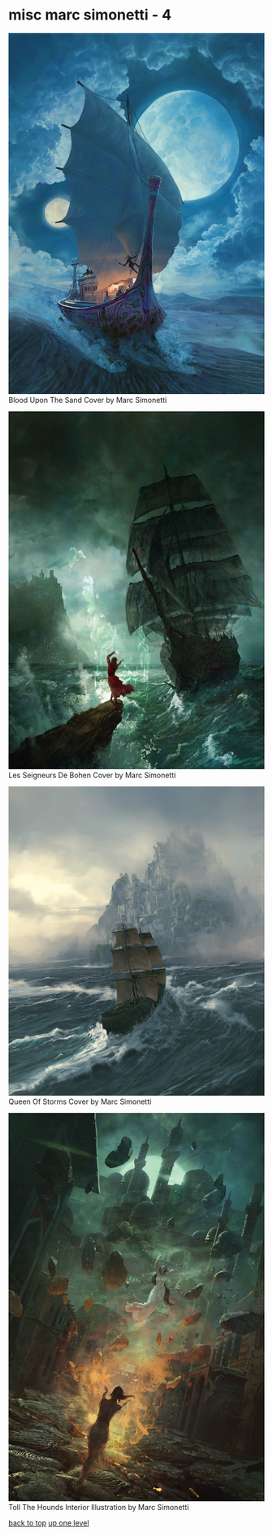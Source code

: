 # misc marc simonetti - 4
[![Blood Upon The Sand Cover by Marc Simonetti](/mobile/misc%20marc%20simonetti/blood%20upon%20the%20sand%20cover%20by%20marc%20simonetti.jpg "Blood Upon The Sand Cover by Marc Simonetti")](https://raw.githubusercontent.com/buckmanc/wallpapers/main/mobile/misc%20marc%20simonetti/blood%20upon%20the%20sand%20cover%20by%20marc%20simonetti.jpg)\
Blood Upon The Sand Cover by Marc Simonetti

[![Les Seigneurs De Bohen Cover by Marc Simonetti](/mobile/misc%20marc%20simonetti/Les%20Seigneurs%20de%20Bohen%20Cover%20by%20Marc%20Simonetti.jpg "Les Seigneurs De Bohen Cover by Marc Simonetti")](https://raw.githubusercontent.com/buckmanc/wallpapers/main/mobile/misc%20marc%20simonetti/Les%20Seigneurs%20de%20Bohen%20Cover%20by%20Marc%20Simonetti.jpg)\
Les Seigneurs De Bohen Cover by Marc Simonetti

[![Queen Of Storms Cover by Marc Simonetti](/mobile/misc%20marc%20simonetti/Queen%20of%20Storms%20Cover%20by%20Marc%20Simonetti.jpg "Queen Of Storms Cover by Marc Simonetti")](https://raw.githubusercontent.com/buckmanc/wallpapers/main/mobile/misc%20marc%20simonetti/Queen%20of%20Storms%20Cover%20by%20Marc%20Simonetti.jpg)\
Queen Of Storms Cover by Marc Simonetti

[![Toll The Hounds Interior Illustration by Marc Simonetti](/mobile/misc%20marc%20simonetti/toll%20the%20hounds%20interior%20illustration%20by%20marc%20simonetti.jpg "Toll The Hounds Interior Illustration by Marc Simonetti")](https://raw.githubusercontent.com/buckmanc/wallpapers/main/mobile/misc%20marc%20simonetti/toll%20the%20hounds%20interior%20illustration%20by%20marc%20simonetti.jpg)\
Toll The Hounds Interior Illustration by Marc Simonetti



[back to top](#)
[up one level](/mobile/README.MD)
